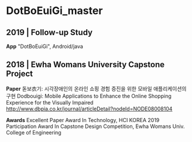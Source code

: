 # DotBoEuiGi_master

## 2019 | Follow-up Study
**App**
"DotBoEuiGi", Android/java

## 2018 | Ewha Womans University Capstone Project
**Paper**
돋보衣기: 시각장애인의 온라인 쇼핑 경험 증진을 위한 모바일 애플리케이션의 구현
Dodbouigi: Mobile Applications to Enhance the Online Shopping Experience for the Visually Impaired
http://www.dbpia.co.kr/journal/articleDetail?nodeId=NODE08008104

**Awards**
Excellent Paper Award In Technology, HCI KOREA 2019 
Participation Award In Capstone Design Competition, Ewha Womans Univ. College of Engineering
